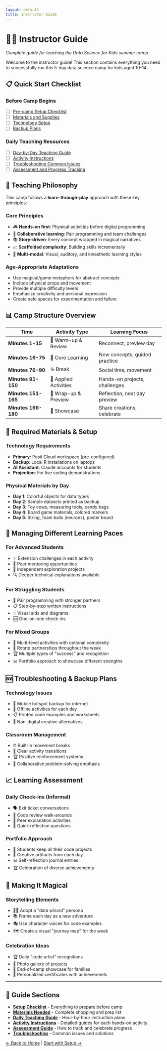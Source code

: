```yaml
---
layout: default
title: Instructor Guide
---
```


# 👩‍🏫 Instructor Guide

*Complete guide for teaching the Data Science for Kids summer camp*

Welcome to the instructor guide! This section contains everything you need to successfully run this 5-day data science camp for kids aged 10-14.

## 📋 Quick Start Checklist

### Before Camp Begins
- [ ] [Pre-camp Setup Checklist](setup-checklist.md)
- [ ] [Materials and Supplies](materials-needed.md) 
- [ ] [Technology Setup](tech-setup-guide.md)
- [ ] [Backup Plans](backup-plans.md)

### Daily Teaching Resources
- [ ] [Day-by-Day Teaching Guide](daily-teaching-guide.md)
- [ ] [Activity Instructions](activity-instructions/)
- [ ] [Troubleshooting Common Issues](troubleshooting-guide.md)
- [ ] [Assessment and Progress Tracking](assessment-guide.md)

## 🎯 Teaching Philosophy

This camp follows a **learn-through-play** approach with these key principles:

### Core Principles
- 🎮 **Hands-on first**: Physical activities before digital programming
- 🤝 **Collaborative learning**: Pair programming and team challenges
- 📚 **Story-driven**: Every concept wrapped in magical narratives
- 📈 **Scaffolded complexity**: Building skills incrementally
- 🎨 **Multi-modal**: Visual, auditory, and kinesthetic learning styles

### Age-Appropriate Adaptations
- Use magical/game metaphors for abstract concepts
- Include physical props and movement
- Provide multiple difficulty levels
- Emphasize creativity and personal expression
- Create safe spaces for experimentation and failure

## 📊 Camp Structure Overview

| Time | Activity Type | Learning Focus |
|------|---------------|----------------|
| **Minutes 1-15** | 🌅 Warm-up & Review | Reconnect, preview day |
| **Minutes 16-75** | 🧠 Core Learning | New concepts, guided practice |
| **Minutes 76-90** | ☕ Break | Social time, movement |
| **Minutes 91-150** | 🎯 Applied Activities | Hands-on projects, challenges |
| **Minutes 151-165** | 🌟 Wrap-up & Preview | Reflection, next day preview |
| **Minutes 166-180** | 🎉 Showcase | Share creations, celebrate |

## 🎒 Required Materials & Setup

### Technology Requirements
- **Primary**: Posit Cloud workspace (pre-configured)
- **Backup**: Local R installations on laptops
- **AI Assistant**: Claude accounts for students
- **Projection**: For live coding demonstrations

### Physical Materials by Day
- **Day 1**: Colorful objects for data types
- **Day 2**: Sample datasets printed as backup
- **Day 3**: Toy cows, measuring tools, candy bags
- **Day 4**: Board game materials, colored markers
- **Day 5**: String, foam balls (neurons), poster board

## 👥 Managing Different Learning Paces

### For Advanced Students
- ✨ Extension challenges in each activity
- 🎯 Peer mentoring opportunities  
- 🚀 Independent exploration projects
- 🔍 Deeper technical explanations available

### For Struggling Students
- 🤝 Pair programming with stronger partners
- 📋 Step-by-step written instructions
- 💡 Visual aids and diagrams
- 🆘 One-on-one check-ins

### For Mixed Groups
- 🎯 Multi-level activities with optional complexity
- 🔄 Rotate partnerships throughout the week
- 🏆 Multiple types of "success" and recognition
- 📊 Portfolio approach to showcase different strengths

## 🆘 Troubleshooting & Backup Plans

### Technology Issues
- 📱 Mobile hotspot backup for internet
- 💾 Offline activities for each day
- 📋 Printed code examples and worksheets
- 🎨 Non-digital creative alternatives

### Classroom Management
- ⏰ Built-in movement breaks
- 🎯 Clear activity transitions
- 🏆 Positive reinforcement systems
- 🤝 Collaborative problem-solving emphasis

## 📈 Learning Assessment

### Daily Check-ins (Informal)
- 🗣️ Exit ticket conversations
- 👀 Code review walk-arounds
- 🤝 Peer explanation activities
- 📝 Quick reflection questions

### Portfolio Approach
- 📁 Students keep all their code projects
- 🎨 Creative artifacts from each day
- 📊 Self-reflection journal entries
- 🏆 Celebration of diverse achievements

## 🌟 Making It Magical

### Storytelling Elements
- 🧙‍♀️ Adopt a "data wizard" persona
- 📚 Frame each day as a new adventure
- 🎭 Use character voices for code examples
- 🗺️ Create a visual "journey map" for the week

### Celebration Ideas
- 🏆 Daily "code artist" recognitions
- 📸 Photo gallery of projects
- 🎉 End-of-camp showcase for families
- 📜 Personalized certificates with achievements

---

## 📂 Guide Sections

- **[Setup Checklist](setup-checklist.md)** - Everything to prepare before camp
- **[Materials Needed](materials-needed.md)** - Complete shopping and prep list
- **[Daily Teaching Guide](daily-teaching-guide.md)** - Hour-by-hour instruction plans
- **[Activity Instructions](activity-instructions/)** - Detailed guides for each hands-on activity
- **[Assessment Guide](assessment-guide.md)** - How to track and celebrate progress
- **[Troubleshooting](troubleshooting-guide.md)** - Common issues and solutions

[← Back to Home](../) | [Start with Setup →](setup-checklist.md)